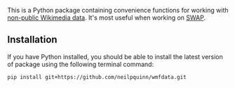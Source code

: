 This is a Python package containing convenience functions for working with [non-public Wikimedia data](https://wikitech.wikimedia.org/wiki/Analytics/Data_access#Production_access). It's most useful when working on [SWAP](https://wikitech.wikimedia.org/wiki/SWAP).

## Installation
If you have Python installed, you should be able to install the latest version of package using the following terminal command:
```
pip install git+https://github.com/neilpquinn/wmfdata.git
```
